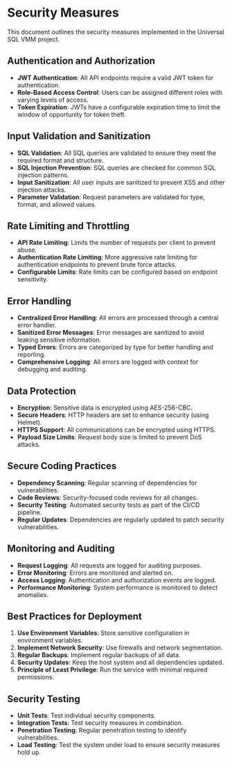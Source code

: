 # Security Measures

This document outlines the security measures implemented in the Universal SQL VMM project.

## Authentication and Authorization

- **JWT Authentication**: All API endpoints require a valid JWT token for authentication.
- **Role-Based Access Control**: Users can be assigned different roles with varying levels of access.
- **Token Expiration**: JWTs have a configurable expiration time to limit the window of opportunity for token theft.

## Input Validation and Sanitization

- **SQL Validation**: All SQL queries are validated to ensure they meet the required format and structure.
- **SQL Injection Prevention**: SQL queries are checked for common SQL injection patterns.
- **Input Sanitization**: All user inputs are sanitized to prevent XSS and other injection attacks.
- **Parameter Validation**: Request parameters are validated for type, format, and allowed values.

## Rate Limiting and Throttling

- **API Rate Limiting**: Limits the number of requests per client to prevent abuse.
- **Authentication Rate Limiting**: More aggressive rate limiting for authentication endpoints to prevent brute force attacks.
- **Configurable Limits**: Rate limits can be configured based on endpoint sensitivity.

## Error Handling

- **Centralized Error Handling**: All errors are processed through a central error handler.
- **Sanitized Error Messages**: Error messages are sanitized to avoid leaking sensitive information.
- **Typed Errors**: Errors are categorized by type for better handling and reporting.
- **Comprehensive Logging**: All errors are logged with context for debugging and auditing.

## Data Protection

- **Encryption**: Sensitive data is encrypted using AES-256-CBC.
- **Secure Headers**: HTTP headers are set to enhance security (using Helmet).
- **HTTPS Support**: All communications can be encrypted using HTTPS.
- **Payload Size Limits**: Request body size is limited to prevent DoS attacks.

## Secure Coding Practices

- **Dependency Scanning**: Regular scanning of dependencies for vulnerabilities.
- **Code Reviews**: Security-focused code reviews for all changes.
- **Security Testing**: Automated security tests as part of the CI/CD pipeline.
- **Regular Updates**: Dependencies are regularly updated to patch security vulnerabilities.

## Monitoring and Auditing

- **Request Logging**: All requests are logged for auditing purposes.
- **Error Monitoring**: Errors are monitored and alerted on.
- **Access Logging**: Authentication and authorization events are logged.
- **Performance Monitoring**: System performance is monitored to detect anomalies.

## Best Practices for Deployment

1. **Use Environment Variables**: Store sensitive configuration in environment variables.
2. **Implement Network Security**: Use firewalls and network segmentation.
3. **Regular Backups**: Implement regular backups of all data.
4. **Security Updates**: Keep the host system and all dependencies updated.
5. **Principle of Least Privilege**: Run the service with minimal required permissions.

## Security Testing

- **Unit Tests**: Test individual security components.
- **Integration Tests**: Test security measures in combination.
- **Penetration Testing**: Regular penetration testing to identify vulnerabilities.
- **Load Testing**: Test the system under load to ensure security measures hold up.
